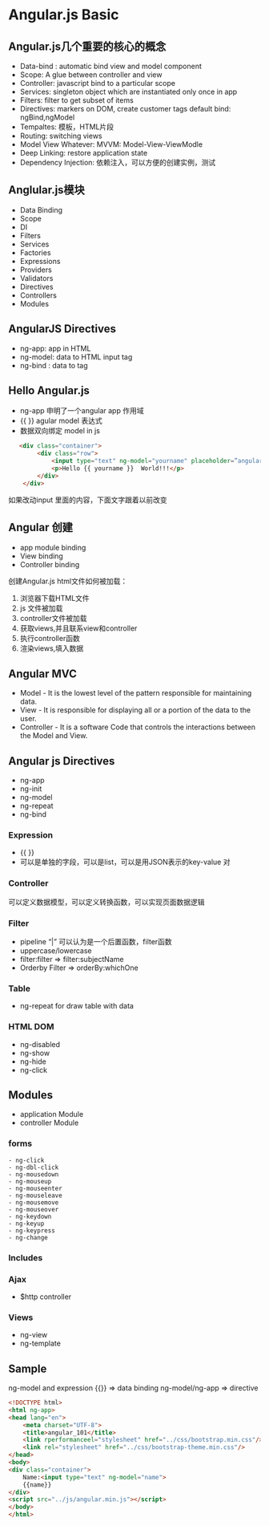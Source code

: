 # Angular.js Basic
## Angular.js几个重要的核心的概念
- Data-bind : automatic bind view and model component
- Scope: A glue between controller and view
- Controller: javascript bind to a particular scope
- Services: singleton object which are instantiated only once in app
- Filters: filter to get subset of items
- Directives: markers on DOM, create customer tags
 default bind: ngBind,ngModel
- Tempaltes: 模板，HTML片段
- Routing: switching views
- Model View Whatever: MVVM: Model-View-ViewModle
- Deep Linking: restore application state
- Dependency Injection: 依赖注入，可以方便的创建实例，测试

## Anglular.js模块
- Data Binding
- Scope
- DI
- Filters
- Services
- Factories
- Expressions
- Providers
- Validators
- Directives
- Controllers
- Modules

## AngularJS Directives
- ng-app: app in HTML
- ng-model: data to HTML input tag
- ng-bind : data to tag

## Hello Angular.js
- ng-app 申明了一个angular app 作用域
- {{ }} agular model 表达式
- 数据双向绑定 model in js

``` html
   <div class="container">
        <div class="row">
            <input type="text" ng-model="yourname" placeholder=”angular“ />
            <p>Hello {{ yourname }}  World!!!</p>
        </div>
    </div>
```

如果改动input 里面的内容，下面文字跟着以前改变

## Angular 创建
- app module binding
- View binding
- Controller binding

创建Angular.js html文件如何被加载：
1. 浏览器下载HTML文件
2. js 文件被加载
3. controller文件被加载
4. 获取views,并且联系view和controller
5. 执行controller函数
6. 渲染views,填入数据

## Angular MVC
- Model - It is the lowest level of the pattern responsible for maintaining data.
- View - It is responsible for displaying all or a portion of the data to the user.
- Controller - It is a software Code that controls the interactions between the
Model and View.

## Angular js Directives

- ng-app
- ng-init
- ng-model
- ng-repeat
- ng-bind

### Expression
- {{ }}
- 可以是单独的字段，可以是list，可以是用JSON表示的key-value 对

### Controller
可以定义数据模型，可以定义转换函数，可以实现页面数据逻辑
### Filter
- pipeline “|” 可以认为是一个后置函数，filter函数
- uppercase/lowercase
- filter:filter => filter:subjectName
- Orderby Filter => orderBy:whichOne

### Table
- ng-repeat for draw table with data

### HTML DOM
- ng-disabled
- ng-show
- ng-hide
- ng-click

## Modules
- application Module
- controller Module

### forms
```
- ng-click
- ng-dbl-click
- ng-mousedown 
- ng-mouseup
- ng-mouseenter 
- ng-mouseleave 
- ng-mousemove 
- ng-mouseover 
- ng-keydown
- ng-keyup
- ng-keypress
- ng-change
```

### Includes
### Ajax
- $http controller

### Views
- ng-view
- ng-template

## Sample 

ng-model and expression {{}} => data binding
ng-model/ng-app => directive

```html
<!DOCTYPE html>
<html ng-app>
<head lang="en">
    <meta charset="UTF-8">
    <title>angular_101</title>
    <link rperformanceel="stylesheet" href="../css/bootstrap.min.css"/>
    <link rel="stylesheet" href="../css/bootstrap-theme.min.css"/>
</head>
<body>
<div class="container">
    Name:<input type="text" ng-model="name">
    {{name}}
</div>
<script src="../js/angular.min.js"></script>
</body>
</html>
```
